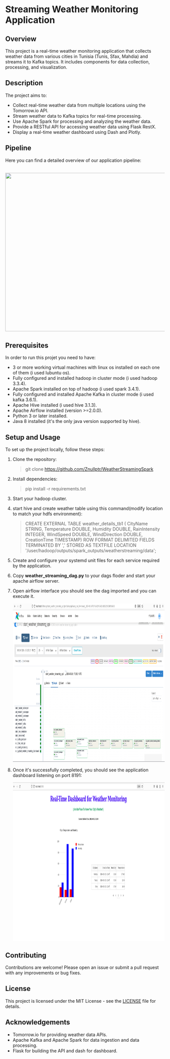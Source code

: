 # Streaming Weather Monitoring Application

## Overview
This project is a real-time weather monitoring application that collects weather data from various cities in Tunisia (Tunis, Sfax, Mahdia) and streams it to Kafka topics. It includes components for data collection, processing, and visualization.

## Description
The project aims to:
- Collect real-time weather data from multiple locations using the Tomorrow.io API.
- Stream weather data to Kafka topics for real-time processing.
- Use Apache Spark for processing and analyzing the weather data.
- Provide a RESTful API for accessing weather data using Flask RestX.
- Display a real-time weather dashboard using Dash and Plotly.

## Pipeline
Here you can find a detailed overview of our application pipeline:
<br/>
<br/>
<p>
   <img width="1000" height="500" src="https://github.com/Znullptr/WeatherStreamingSpark/blob/main/images/pipeline.png">
    </p>  


## Prerequisites

In order to run this projet you need to have: 

<ul>
 <li>
   3 or more working virtual machines with linux os installed on each one of them (i used lubuntu os).  
  </li>
 <li>
   Fully configured and installed hadoop in cluster mode (i used hadoop 3.3.4).  
   </li>
   <li>
   Apache Spark installed on top of hadoop (i used spark 3.4.1).  
     </li>
     <li>
    Fully configured and installed Apache Kafka in cluster mode (i used kafka 3.6.1).  
     </li>
    <li>
    Apache Hive installed (i used hive 3.1.3).  
     </li>
      <li>
    Apache Airflow installed (version >=2.0.0).  
     </li>
   <li>
   Python 3 or later installed.  
     </li>
     <li>
   Java 8 installed (it's the only java version supported by hive).  
     </li>
 </ul>

## Setup and Usage
To set up the project locally, follow these steps:  

1) Clone the repository:
   > git clone <https://github.com/Znullptr/WeatherStreamingSpark>

2) Install dependencies:
   > pip install -r requirements.txt
   
3) Start your hadoop cluster.
   
4) start hive and create weather table using this command(modify location to match your hdfs environment):
   > CREATE EXTERNAL TABLE weather_details_tb1 ( 
    CityName STRING,
    Temperature DOUBLE,
    Humidity DOUBLE,
    RainIntensity INTEGER,
    WindSpeed DOUBLE,
    WindDirection DOUBLE,
    CreationTime TIMESTAMP)
    ROW FORMAT DELIMITED
    FIELDS TERMINATED BY ','
    STORED AS TEXTFILE 
    LOCATION '/user/hadoop/outputs/spark_outputs/weatherstreaming/data';
   
5) Create and configure your systemd unit files for each service required by the application.
   
6) Copy **weather_streaming_dag.py** to your dags floder and start your apache airflow server.
   
7) Open airflow interface you should see the dag imported and you can execute it.
   <p>
    <img width="1000" height="500" src="images/airflow_dash.png">
   </p>
8) Once it's successfully completed, you should see the application dashboard listening on port 8191:
     <p>
      <img width="1000" height="500" src="images/dash.png">
       </p>  

## Contributing
Contributions are welcome! Please open an issue or submit a pull request with any improvements or bug fixes.

## License
This project is licensed under the MIT License - see the [LICENSE](LICENSE) file for details.

## Acknowledgements
- Tomorrow.io for providing weather data APIs.
- Apache Kafka and Apache Spark for data ingestion and data processing.
- Flask for building the API and dash for dashboard.
